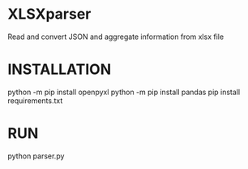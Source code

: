 # XLSXparser
Read and convert JSON and aggregate information from xlsx file

# INSTALLATION
python -m pip install openpyxl
python -m pip install pandas
pip install requirements.txt

# RUN
python parser.py
